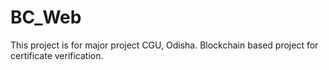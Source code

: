 # BC_Web
This project is for major project CGU, Odisha.
Blockchain based project for certificate verification. 
